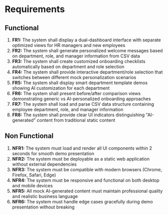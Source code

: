 # Requirements

## Functional
1. **FR1:** The system shall display a dual-dashboard interface with separate optimized views for HR managers and new employees
2. **FR2:** The system shall generate personalized welcome messages based on department, role, and manager information from CSV data
3. **FR3:** The system shall create customized onboarding checklists automatically based on department and role selection
4. **FR4:** The system shall provide interactive department/role selection that switches between different mock personalization scenarios
5. **FR5:** The system shall display smart department template demos showing AI customization for each department
6. **FR6:** The system shall present before/after comparison views demonstrating generic vs AI-personalized onboarding approaches
7. **FR7:** The system shall load and parse CSV data structure containing employee department, role, and manager information
8. **FR8:** The system shall provide clear UI indicators distinguishing "AI-generated" content from traditional static content

## Non Functional
1. **NFR1:** The system must load and render all UI components within 2 seconds for smooth demo presentation
2. **NFR2:** The system must be deployable as a static web application without external dependencies
3. **NFR3:** The system must be compatible with modern browsers (Chrome, Firefox, Safari, Edge)
4. **NFR4:** The system must be responsive and functional on both desktop and mobile devices
5. **NFR5:** All mock AI-generated content must maintain professional quality and realistic business language
6. **NFR6:** The system must handle edge cases gracefully during demo presentation without breaking
